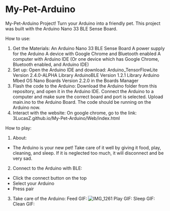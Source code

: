 # My-Pet-Arduino
My-Pet-Arduino Project!
Turn your Arduino into a friendly pet.
This project was built with the Arduino Nano 33 BLE Sense Board.

How to use:
1) Get the Materials:
An Arduino Nano 33 BLE Sense Board
A power supply for the Arduino
A device with Google Chrome and Bluetooth enabled
A computer with Arduino IDE
(Or one device which has Google Chrome, Bluetooth enabled, and Arduino IDE)
2) Set up:
Open the Arduino IDE and download:
Arduino_TensorFlowLite Version 2.4.0-ALPHA Library
ArduinoBLE Version 1.2.1 Library
Arduino Mbed OS Nano Boards Version 2.2.0 in the Boards Manager
3) Flash the code to the Arduino:
Download the Arduino folder from this repository, and open it in the Arduino IDE.
Connect the Arduino to a computer and make sure the correct board and port is selected.
Upload main.ino to the Arduino Board.
The code should be running on the Arduino now.
4) Interact with the website:
On google chrome, go to the link: 3LucasZ.github.io/My-Pet-Arduino/Web/index.html

How to play:
1) About:
- The Arduino is your new pet! Take care of it well by giving it food, play, cleaning, and sleep. If it is neglected too much, it will disconnect and be very sad.
2) Connect to the Arduino with BLE:
- Click the connect button on the top
- Select your Arduino
- Press pair
3) Take care of the Arduino:
Feed GIF:
![IMG_1261](https://user-images.githubusercontent.com/72239682/125380326-e5f22680-e346-11eb-92bd-1d29f4684639.GIF)
Play GIF:
Sleep GIF:
Clean GIF:



